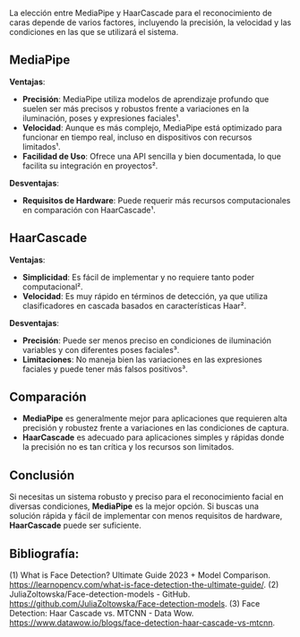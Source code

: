 La elección entre MediaPipe y HaarCascade para el reconocimiento de caras depende de varios factores, incluyendo la precisión, la velocidad y las condiciones en las que se utilizará el sistema.

## MediaPipe

**Ventajas**:
- **Precisión**: MediaPipe utiliza modelos de aprendizaje profundo que suelen ser más precisos y robustos frente a variaciones en la iluminación, poses y expresiones faciales¹.
- **Velocidad**: Aunque es más complejo, MediaPipe está optimizado para funcionar en tiempo real, incluso en dispositivos con recursos limitados¹.
- **Facilidad de Uso**: Ofrece una API sencilla y bien documentada, lo que facilita su integración en proyectos².

**Desventajas**:
- **Requisitos de Hardware**: Puede requerir más recursos computacionales en comparación con HaarCascade¹.

## HaarCascade

**Ventajas**:
- **Simplicidad**: Es fácil de implementar y no requiere tanto poder computacional².
- **Velocidad**: Es muy rápido en términos de detección, ya que utiliza clasificadores en cascada basados en características Haar².

**Desventajas**:
- **Precisión**: Puede ser menos preciso en condiciones de iluminación variables y con diferentes poses faciales³.
- **Limitaciones**: No maneja bien las variaciones en las expresiones faciales y puede tener más falsos positivos³.

## Comparación

- **MediaPipe** es generalmente mejor para aplicaciones que requieren alta precisión y robustez frente a variaciones en las condiciones de captura.
- **HaarCascade** es adecuado para aplicaciones simples y rápidas donde la precisión no es tan crítica y los recursos son limitados.

## Conclusión

Si necesitas un sistema robusto y preciso para el reconocimiento facial en diversas condiciones, **MediaPipe** es la mejor opción. Si buscas una solución rápida y fácil de implementar con menos requisitos de hardware, **HaarCascade** puede ser suficiente.

## Bibliografía:
(1) What is Face Detection? Ultimate Guide 2023 + Model Comparison. https://learnopencv.com/what-is-face-detection-the-ultimate-guide/.
(2) JuliaZoltowska/Face-detection-models - GitHub. https://github.com/JuliaZoltowska/Face-detection-models.
(3) Face Detection: Haar Cascade vs. MTCNN - Data Wow. https://www.datawow.io/blogs/face-detection-haar-cascade-vs-mtcnn.